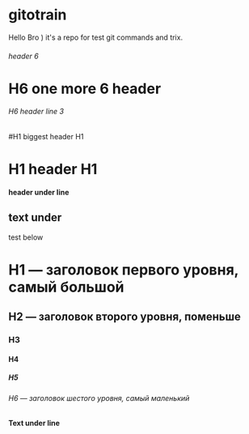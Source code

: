 # gitotrain
Hello Bro )
it's a repo for test git commands and trix.


###### header 6
# H6 one more 6 header

###### H6 header line 3


#H1 biggest header H1
###
# H1 header H1

#### header under line

text under
----
test below


# H1 — заголовок первого уровня, самый большой
## H2 — заголовок второго уровня, поменьше
### H3
#### H4
##### H5
###### H6 — заголовок шестого уровня, самый маленький 

#### Text under line

